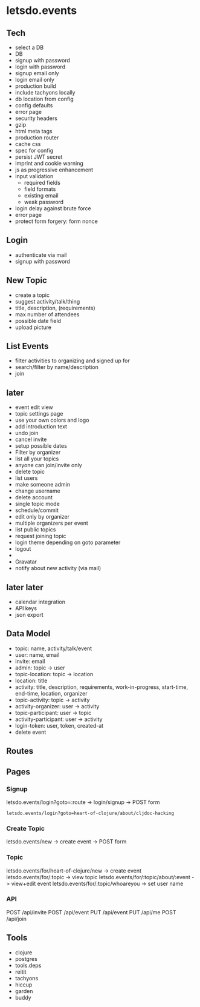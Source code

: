 # letsdo.events

## Tech

- select a DB
- DB
- signup with password
- login with password
- signup email only
- login email only
- production build
- include tachyons locally
- db location from config
- config defaults
- error page
- security headers
- gzip
- html meta tags
- production router
- cache css
- spec for config
- persist JWT secret
- imprint and cookie warning
- js as progressive enhancement
- input validation
  - required fields
  - field formats
  - existing email
  - weak password
- login delay against brute force
- error page
- protect form forgery: form nonce

## Login

- authenticate via mail
- signup with password

## New Topic

- create a topic
- suggest activity/talk/thing
- title, description, (requirements)
- max number of attendees
- possible date field
- upload picture

## List Events

- filter activities to organizing and signed up for
- search/filter by name/description
- join

## later

- event edit view
- topic settings page
- use your own colors and logo
- add introduction text
- undo join
- cancel invite
- setup possible dates
- Filter by organizer
- list all your topics
- anyone can join/invite only
- delete topic
- list users
- make someone admin
- change username
- delete account
- single topic mode
- schedule/commit
- edit only by organizer
- multiple organizers per event
- list public topics
- request joining topic
- login theme depending on goto parameter
- logout
-
- Gravatar
- notify about new activity (via mail)

## later later

- calendar integration
- API keys
- json export

## Data Model

- topic: name, activity/talk/event
- user: name, email
- invite: email
- admin: topic -> user
- topic-location: topic -> location
- location: title
- activity: title, description, requirements, work-in-progress, start-time, end-time, location, organizer
- topic-activity: topic -> activity
- activity-organizer: user -> activity
- topic-participant: user -> topic
- activity-participant: user -> activity
- login-token: user, token, created-at
- delete event

## Routes

## Pages

### Signup

letsdo.events/login?goto=:route -> login/signup -> POST form

    letsdo.events/login?goto=heart-of-clojure/about/cljdoc-hacking

### Create Topic

letsdo.events/new -> create event -> POST form

### Topic

letsdo.events/for/heart-of-clojure/new -> create event
letsdo.events/for/:topic -> view topic
letsdo.events/for/:topic/about/:event -> view+edit event
letsdo.events/for/:topic/whoareyou -> set user name

### API

POST /api/invite
POST /api/event
PUT /api/event
PUT /api/me
POST /api/join


## Tools

- clojure
- postgres
- tools.deps
- reitit
- tachyons
- hiccup
- garden
- buddy